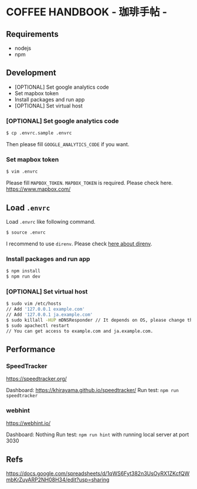 # COFFEE HANDBOOK - 珈琲手帖 -

## Requirements

- nodejs
- npm

## Development

- [OPTIONAL] Set google analytics code
- Set mapbox token
- Install packages and run app
- [OPTIONAL] Set virtual host

### [OPTIONAL] Set google analytics code

```sh
$ cp .envrc.sample .envrc
```

Then please fill `GOOGLE_ANALYTICS_CODE` if you want.

### Set mapbox token

```sh
$ vim .envrc
```

Please fill `MAPBOX_TOKEN`. `MAPBOX_TOKEN` is required.
Please check here. https://www.mapbox.com/

## Load `.envrc`

Load `.envrc` like following command.

```sh
$ source .envrc
```

I recommend to use `direnv`. Please check [here about direnv](https://direnv.net/).

### Install packages and run app

```sh
$ npm install
$ npm run dev
```

### [OPTIONAL] Set virtual host

```sh
$ sudo vim /etc/hosts
// Add '127.0.0.1 example.com'
// Add '127.0.0.1 ja.example.com'
$ sudo killall -HUP mDNSResponder // It depends on OS, please change this line for your OS.
$ sudo apachectl restart
// You can get access to example.com and ja.example.com.
```

## Performance

### SpeedTracker

https://speedtracker.org/

Dashboard: https://khirayama.github.io/speedtracker/
Run test: `npm run speedtracker`

### webhint

https://webhint.io/

Dashboard: Nothing
Run test: `npm run hint` with running local server at port 3030

## Refs

https://docs.google.com/spreadsheets/d/1qWS6Fyt382n3UsOyRX1ZKcfQWmbKrZuyARP2NH08H34/edit?usp=sharing
